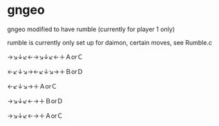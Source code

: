# gngeo

gngeo modified to have rumble (currently for player 1 only)

rumble is currently only set up for daimon, certain moves, see Rumble.c

→↘↓↙←→↘↓↙←＋ＡorＣ

←↙↓↘→←↙↓↘→＋ＢorＤ

←↙↓↘→＋ＡorＣ

→↘↓↙←→＋ＢorＤ

→↘↓↙←→＋ＡorＣ
